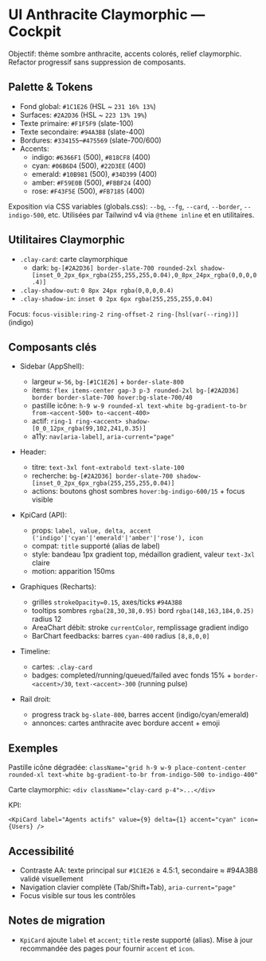 # UI Anthracite Claymorphic — Cockpit

Objectif: thème sombre anthracite, accents colorés, relief claymorphic. Refactor progressif sans suppression de composants.

## Palette & Tokens

- Fond global: `#1C1E26` (HSL ~ `231 16% 13%`)
- Surfaces: `#2A2D36` (HSL ~ `223 13% 19%`)
- Texte primaire: `#F1F5F9` (slate-100)
- Texte secondaire: `#94A3B8` (slate-400)
- Bordures: `#334155`–`#475569` (slate-700/600)
- Accents:
  - indigo: `#6366F1` (500), `#818CF8` (400)
  - cyan: `#06B6D4` (500), `#22D3EE` (400)
  - emerald: `#10B981` (500), `#34D399` (400)
  - amber: `#F59E0B` (500), `#FBBF24` (400)
  - rose: `#F43F5E` (500), `#FB7185` (400)

Exposition via CSS variables (globals.css): `--bg`, `--fg`, `--card`, `--border`, `--indigo-500`, etc. Utilisées par Tailwind v4 via `@theme inline` et en utilitaires.

## Utilitaires Claymorphic

- `.clay-card`: carte claymorphique
  - dark: `bg-[#2A2D36] border-slate-700 rounded-2xl shadow-[inset_0_2px_6px_rgba(255,255,255,0.04),0_8px_24px_rgba(0,0,0,0.4)]`
- `.clay-shadow-out`: `0 8px 24px rgba(0,0,0,0.4)`
- `.clay-shadow-in`: `inset 0 2px 6px rgba(255,255,255,0.04)`

Focus: `focus-visible:ring-2 ring-offset-2 ring-[hsl(var(--ring))]` (indigo)

## Composants clés

- Sidebar (AppShell):
  - largeur `w-56`, `bg-[#1C1E26]` + `border-slate-800`
  - items: `flex items-center gap-3 p-3 rounded-2xl bg-[#2A2D36] border border-slate-700 hover:bg-slate-700/40`
  - pastille icône: `h-9 w-9 rounded-xl text-white bg-gradient-to-br from-<accent-500> to-<accent-400>`
  - actif: `ring-1 ring-<accent> shadow-[0_0_12px_rgba(99,102,241,0.35)]`
  - a11y: `nav[aria-label]`, `aria-current="page"`

- Header:
  - titre: `text-3xl font-extrabold text-slate-100`
  - recherche: `bg-[#2A2D36] border-slate-700 shadow-[inset_0_2px_6px_rgba(255,255,255,0.04)]`
  - actions: boutons ghost sombres `hover:bg-indigo-600/15` + focus visible

- KpiCard (API):
  - props: `label, value, delta, accent ('indigo'|'cyan'|'emerald'|'amber'|'rose'), icon`
  - compat: `title` supporté (alias de label)
  - style: bandeau 1px gradient top, médaillon gradient, valeur `text-3xl` claire
  - motion: apparition 150ms

- Graphiques (Recharts):
  - grilles `strokeOpacity=0.15`, axes/ticks `#94A3B8`
  - tooltips sombres `rgba(28,30,38,0.95)` bord `rgba(148,163,184,0.25)` radius 12
  - AreaChart débit: stroke `currentColor`, remplissage gradient indigo
  - BarChart feedbacks: barres `cyan-400` radius `[8,8,0,0]`

- Timeline:
  - cartes: `.clay-card`
  - badges: completed/running/queued/failed avec fonds 15% + `border-<accent>/30`, `text-<accent>-300` (running pulse)

- Rail droit:
  - progress track `bg-slate-800`, barres accent (indigo/cyan/emerald)
  - annonces: cartes anthracite avec bordure accent + emoji

## Exemples

Pastille icône dégradée: `className="grid h-9 w-9 place-content-center rounded-xl text-white bg-gradient-to-br from-indigo-500 to-indigo-400"`

Carte claymorphic: `<div className="clay-card p-4">...</div>`

KPI:
```
<KpiCard label="Agents actifs" value={9} delta={1} accent="cyan" icon={Users} />
```

## Accessibilité

- Contraste AA: texte principal sur `#1C1E26` ≥ 4.5:1, secondaire ≈ #94A3B8 validé visuellement
- Navigation clavier complète (Tab/Shift+Tab), `aria-current="page"`
- Focus visible sur tous les contrôles

## Notes de migration

- `KpiCard` ajoute `label` et `accent`; `title` reste supporté (alias). Mise à jour recommandée des pages pour fournir `accent` et `icon`.

